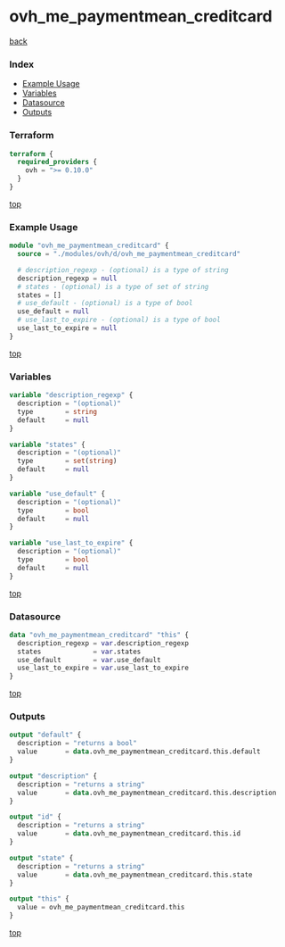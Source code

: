 # ovh_me_paymentmean_creditcard

[back](../ovh.md)

### Index

- [Example Usage](#example-usage)
- [Variables](#variables)
- [Datasource](#datasource)
- [Outputs](#outputs)

### Terraform

```terraform
terraform {
  required_providers {
    ovh = ">= 0.10.0"
  }
}
```

[top](#index)

### Example Usage

```terraform
module "ovh_me_paymentmean_creditcard" {
  source = "./modules/ovh/d/ovh_me_paymentmean_creditcard"

  # description_regexp - (optional) is a type of string
  description_regexp = null
  # states - (optional) is a type of set of string
  states = []
  # use_default - (optional) is a type of bool
  use_default = null
  # use_last_to_expire - (optional) is a type of bool
  use_last_to_expire = null
}
```

[top](#index)

### Variables

```terraform
variable "description_regexp" {
  description = "(optional)"
  type        = string
  default     = null
}

variable "states" {
  description = "(optional)"
  type        = set(string)
  default     = null
}

variable "use_default" {
  description = "(optional)"
  type        = bool
  default     = null
}

variable "use_last_to_expire" {
  description = "(optional)"
  type        = bool
  default     = null
}
```

[top](#index)

### Datasource

```terraform
data "ovh_me_paymentmean_creditcard" "this" {
  description_regexp = var.description_regexp
  states             = var.states
  use_default        = var.use_default
  use_last_to_expire = var.use_last_to_expire
}
```

[top](#index)

### Outputs

```terraform
output "default" {
  description = "returns a bool"
  value       = data.ovh_me_paymentmean_creditcard.this.default
}

output "description" {
  description = "returns a string"
  value       = data.ovh_me_paymentmean_creditcard.this.description
}

output "id" {
  description = "returns a string"
  value       = data.ovh_me_paymentmean_creditcard.this.id
}

output "state" {
  description = "returns a string"
  value       = data.ovh_me_paymentmean_creditcard.this.state
}

output "this" {
  value = ovh_me_paymentmean_creditcard.this
}
```

[top](#index)